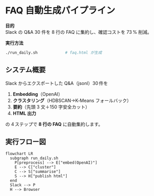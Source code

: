 # FAQ 自動生成パイプライン

**目的**  
Slack の Q&A 30 件を 8 行の FAQ に集約し、確認コストを 73 % 削減。

**実行方法**  
```bash
./run_daily.sh            # faq.html が生成
```

## システム概要
Slack からエクスポートした Q&A（jsonl）30 件を
1. **Embedding**（OpenAI）  
2. **クラスタリング**（HDBSCAN→K‑Means フォールバック）  
3. **要約**（先頭 3 文＋150 字安全カット）  
4. **HTML 出力**  

の 4 ステップで **8 行の FAQ** に自動集約します。

## 実行フロー図
```mermaid
flowchart LR
  subgraph run_daily.sh
    P[preprocess] --> E["embed(OpenAI)"]
    E --> C["cluster"]
    C --> S["summarise"]
    S --> H["publish html"]
  end
  Slack --> P
  H --> Browser


```
